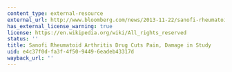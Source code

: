 ```yaml
---
content_type: external-resource
external_url: http://www.bloomberg.com/news/2013-11-22/sanofi-rheumatoid-arthritis-drug-reduces-pain-damage-in-study.html
has_external_license_warning: true
license: https://en.wikipedia.org/wiki/All_rights_reserved
status: ''
title: Sanofi Rheumatoid Arthritis Drug Cuts Pain, Damage in Study
uid: e4c37f0d-fa3f-4f50-9449-6eadeb43317d
wayback_url: ''
---
```

